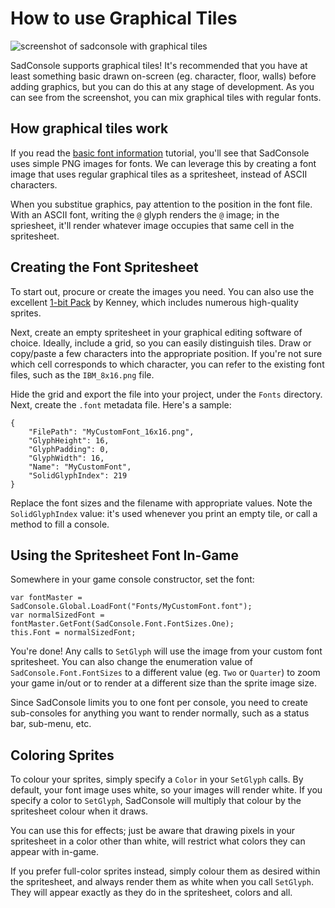 # How to use Graphical Tiles

![screenshot of sadconsole with graphical tiles](~/images/graphical-tiles.png)

SadConsole supports graphical tiles! It's recommended that you have at least something basic drawn on-screen (eg. character, floor, walls) before adding graphics, but you can do this at any stage of development. As you can see from the screenshot, you can mix graphical tiles with regular fonts.

## How graphical tiles work

If you read the [basic font information](basic-font-information.md) tutorial, you'll see that SadConsole uses simple PNG images for fonts. We can leverage this by creating a font image that uses regular graphical tiles as a spritesheet, instead of ASCII characters.

When you substitue graphics, pay attention to the position in the font file. With an ASCII font, writing the `@` glyph renders the `@` image; in the spriesheet, it'll render whatever image occupies that same cell in the spritesheet.

## Creating the Font Spritesheet

To start out, procure or create the images you need. You can also use the excellent [1-bit Pack](https://kenney.nl/assets/bit-pack) by Kenney, which includes numerous high-quality sprites.

Next, create an empty spritesheet in your graphical editing software of choice. Ideally, include a grid, so you can easily distinguish tiles. Draw or copy/paste a few characters into the appropriate position. If you're not sure which cell corresponds to which character, you can refer to the existing font files, such as the `IBM_8x16.png` file.

Hide the grid and export the file into your project, under the `Fonts` directory. Next, create the `.font` metadata file. Here's a sample:

```
{
    "FilePath": "MyCustomFont_16x16.png",
    "GlyphHeight": 16,
    "GlyphPadding": 0,
    "GlyphWidth": 16,
    "Name": "MyCustomFont",
    "SolidGlyphIndex": 219
}
```

Replace the font sizes and the filename with appropriate values. Note the `SolidGlyphIndex` value: it's used whenever you print an empty tile, or call a method to fill a console.

## Using the Spritesheet Font In-Game

Somewhere in your game console constructor, set the font:

```
var fontMaster = SadConsole.Global.LoadFont("Fonts/MyCustomFont.font");
var normalSizedFont = fontMaster.GetFont(SadConsole.Font.FontSizes.One);
this.Font = normalSizedFont;
```

You're done! Any calls to `SetGlyph` will use the image from your custom font spritesheet. You can also change the enumeration value of `SadConsole.Font.FontSizes` to a different value (eg. `Two` or `Quarter`) to zoom your game in/out or to render at a different size than the sprite image size.

Since SadConsole limits you to one font per console, you need to create sub-consoles for anything you want to render normally, such as a status bar, sub-menu, etc.

## Coloring Sprites

To colour your sprites, simply specify a `Color` in your `SetGlyph` calls. By default, your font image uses white, so your images will render white. If you specify a color to `SetGlyph`, SadConsole will multiply that colour by the spritesheet colour when it draws.

You can use this for effects; just be aware that drawing pixels in your spritesheet in a color other than white, will restrict what colors they can appear with in-game.

If you prefer full-color sprites instead, simply colour them as desired within the spritesheet, and always render them as white when you call `SetGlyph`. They will appear exactly as they do in the spritesheet, colors and all.
